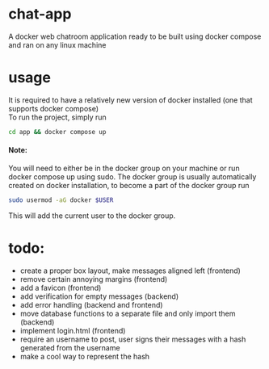 # chat-app
A docker web chatroom application ready to be built using docker compose and ran on any linux machine

# usage
It is required to have a relatively new version of docker installed (one that supports docker compose)\
To run the project, simply run 
```bash
cd app && docker compose up
```
#### Note:
You will need to either be in the docker group on your machine or run docker compose up using sudo.
The docker group is usually automatically created on docker installation, to become a part of the docker group run   
```bash
sudo usermod -aG docker $USER
```
This will add the current user to the docker group.  

# todo:
- create a proper box layout, make messages aligned left (frontend)
- remove certain annoying margins (frontend)
- add a favicon (frontend)
- add verification for empty messages (backend)
- add error handling (backend and frontend)
- move database functions to a separate file and only import them (backend)
- implement login.html (frontend)
- require an username to post, user signs their messages with a hash generated from the username
- make a cool way to represent the hash
